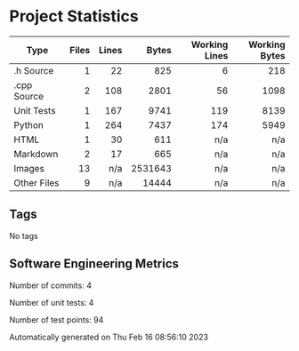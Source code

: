 Project Statistics
==================

| Type | Files | Lines | Bytes | Working Lines | Working Bytes |
|------|------:|------:|------:|--------------:|--------------:|
|.h Source|1|22|825|6|218|
|.cpp Source|2|108|2801|56|1098|
|Unit Tests|1|167|9741|119|8139|
|Python|1|264|7437|174|5949|
|HTML|1|30|611|n/a|n/a|
|Markdown|2|17|665|n/a|n/a|
|Images|13|n/a|2531643|n/a|n/a|
|Other  Files|9|n/a|14444|n/a|n/a|

## Tags
No tags

## Software Engineering Metrics

Number of commits:  4

Number of unit tests:  4

Number of test points:  94

Automatically generated on Thu Feb 16 08:56:10 2023
